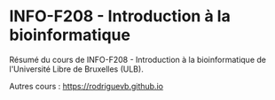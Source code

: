 # INFO-F208 - Introduction à la bioinformatique
Résumé du cours de INFO-F208 - Introduction à la bioinformatique de l'Université Libre de Bruxelles (ULB).

Autres cours : https://rodriguevb.github.io
